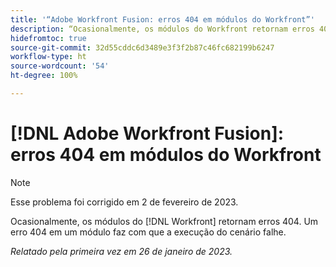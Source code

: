 ```yaml
---
title: '“Adobe Workfront Fusion: erros 404 em módulos do Workfront”'
description: “Ocasionalmente, os módulos do Workfront retornam erros 404. Um erro 404 em um módulo faz com que a execução do cenário falhe.”
hidefromtoc: true
source-git-commit: 32d55cddc6d3489e3f3f2b87c46fc682199b6247
workflow-type: ht
source-wordcount: '54'
ht-degree: 100%

---
```



# [!DNL Adobe Workfront Fusion]: erros 404 em módulos do Workfront

>[!NOTE]
>
>Esse problema foi corrigido em 2 de fevereiro de 2023.

Ocasionalmente, os módulos do [!DNL Workfront] retornam erros 404. Um erro 404 em um módulo faz com que a execução do cenário falhe.

_Relatado pela primeira vez em 26 de janeiro de 2023._

